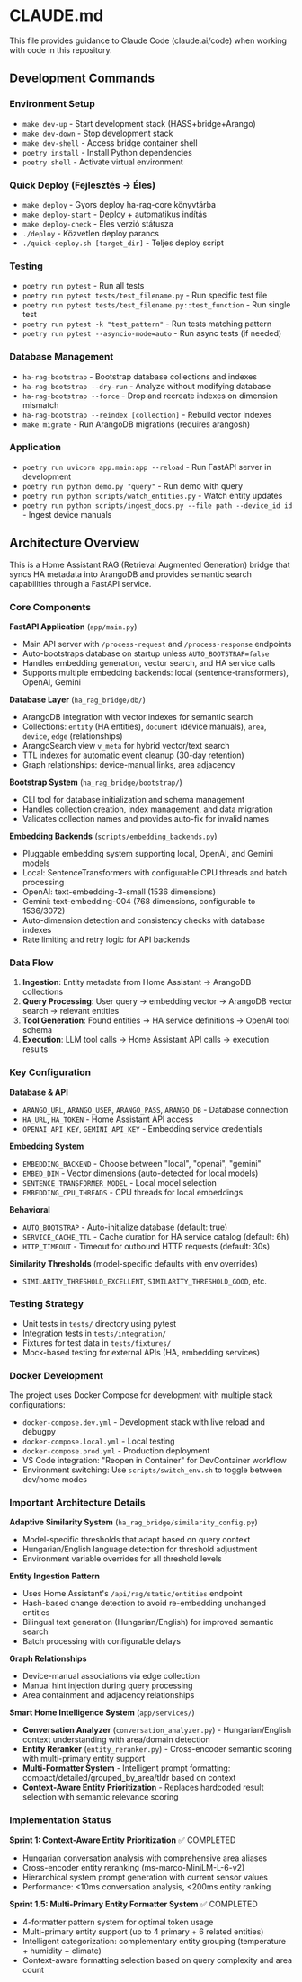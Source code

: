 # CLAUDE.md

This file provides guidance to Claude Code (claude.ai/code) when working with code in this repository.

## Development Commands

### Environment Setup
- `make dev-up` - Start development stack (HASS+bridge+Arango)
- `make dev-down` - Stop development stack  
- `make dev-shell` - Access bridge container shell
- `poetry install` - Install Python dependencies
- `poetry shell` - Activate virtual environment

### Quick Deploy (Fejlesztés -> Éles)
- `make deploy` - Gyors deploy ha-rag-core könyvtárba
- `make deploy-start` - Deploy + automatikus indítás
- `make deploy-check` - Éles verzió státusza
- `./deploy` - Közvetlen deploy parancs
- `./quick-deploy.sh [target_dir]` - Teljes deploy script

### Testing
- `poetry run pytest` - Run all tests
- `poetry run pytest tests/test_filename.py` - Run specific test file
- `poetry run pytest tests/test_filename.py::test_function` - Run single test
- `poetry run pytest -k "test_pattern"` - Run tests matching pattern
- `poetry run pytest --asyncio-mode=auto` - Run async tests (if needed)

### Database Management
- `ha-rag-bootstrap` - Bootstrap database collections and indexes
- `ha-rag-bootstrap --dry-run` - Analyze without modifying database
- `ha-rag-bootstrap --force` - Drop and recreate indexes on dimension mismatch
- `ha-rag-bootstrap --reindex [collection]` - Rebuild vector indexes
- `make migrate` - Run ArangoDB migrations (requires arangosh)

### Application
- `poetry run uvicorn app.main:app --reload` - Run FastAPI server in development
- `poetry run python demo.py "query"` - Run demo with query
- `poetry run python scripts/watch_entities.py` - Watch entity updates
- `poetry run python scripts/ingest_docs.py --file path --device_id id` - Ingest device manuals

## Architecture Overview

This is a Home Assistant RAG (Retrieval Augmented Generation) bridge that syncs HA metadata into ArangoDB and provides semantic search capabilities through a FastAPI service.

### Core Components

**FastAPI Application** (`app/main.py`)
- Main API server with `/process-request` and `/process-response` endpoints
- Auto-bootstraps database on startup unless `AUTO_BOOTSTRAP=false`
- Handles embedding generation, vector search, and HA service calls
- Supports multiple embedding backends: local (sentence-transformers), OpenAI, Gemini

**Database Layer** (`ha_rag_bridge/db/`)
- ArangoDB integration with vector indexes for semantic search
- Collections: `entity` (HA entities), `document` (device manuals), `area`, `device`, `edge` (relationships)
- ArangoSearch view `v_meta` for hybrid vector/text search
- TTL indexes for automatic event cleanup (30-day retention)
- Graph relationships: device-manual links, area adjacency

**Bootstrap System** (`ha_rag_bridge/bootstrap/`)
- CLI tool for database initialization and schema management
- Handles collection creation, index management, and data migration
- Validates collection names and provides auto-fix for invalid names

**Embedding Backends** (`scripts/embedding_backends.py`)
- Pluggable embedding system supporting local, OpenAI, and Gemini models
- Local: SentenceTransformers with configurable CPU threads and batch processing
- OpenAI: text-embedding-3-small (1536 dimensions)
- Gemini: text-embedding-004 (768 dimensions, configurable to 1536/3072)
- Auto-dimension detection and consistency checks with database indexes
- Rate limiting and retry logic for API backends

### Data Flow

1. **Ingestion**: Entity metadata from Home Assistant → ArangoDB collections
2. **Query Processing**: User query → embedding vector → ArangoDB vector search → relevant entities
3. **Tool Generation**: Found entities → HA service definitions → OpenAI tool schema
4. **Execution**: LLM tool calls → Home Assistant API calls → execution results

### Key Configuration

**Database & API**
- `ARANGO_URL`, `ARANGO_USER`, `ARANGO_PASS`, `ARANGO_DB` - Database connection
- `HA_URL`, `HA_TOKEN` - Home Assistant API access
- `OPENAI_API_KEY`, `GEMINI_API_KEY` - Embedding service credentials

**Embedding System**
- `EMBEDDING_BACKEND` - Choose between "local", "openai", "gemini"
- `EMBED_DIM` - Vector dimensions (auto-detected for local models)
- `SENTENCE_TRANSFORMER_MODEL` - Local model selection
- `EMBEDDING_CPU_THREADS` - CPU threads for local embeddings

**Behavioral**
- `AUTO_BOOTSTRAP` - Auto-initialize database (default: true)
- `SERVICE_CACHE_TTL` - Cache duration for HA service catalog (default: 6h)
- `HTTP_TIMEOUT` - Timeout for outbound HTTP requests (default: 30s)

**Similarity Thresholds** (model-specific defaults with env overrides)
- `SIMILARITY_THRESHOLD_EXCELLENT`, `SIMILARITY_THRESHOLD_GOOD`, etc.

### Testing Strategy

- Unit tests in `tests/` directory using pytest
- Integration tests in `tests/integration/`
- Fixtures for test data in `tests/fixtures/`
- Mock-based testing for external APIs (HA, embedding services)

### Docker Development

The project uses Docker Compose for development with multiple stack configurations:
- `docker-compose.dev.yml` - Development stack with live reload and debugpy
- `docker-compose.local.yml` - Local testing
- `docker-compose.prod.yml` - Production deployment
- VS Code integration: "Reopen in Container" for DevContainer workflow
- Environment switching: Use `scripts/switch_env.sh` to toggle between dev/home modes

### Important Architecture Details

**Adaptive Similarity System** (`ha_rag_bridge/similarity_config.py`)
- Model-specific thresholds that adapt based on query context
- Hungarian/English language detection for threshold adjustment
- Environment variable overrides for all threshold levels

**Entity Ingestion Pattern**
- Uses Home Assistant's `/api/rag/static/entities` endpoint
- Hash-based change detection to avoid re-embedding unchanged entities
- Bilingual text generation (Hungarian/English) for improved semantic search
- Batch processing with configurable delays

**Graph Relationships**
- Device-manual associations via edge collection
- Manual hint injection during query processing
- Area containment and adjacency relationships

**Smart Home Intelligence System** (`app/services/`)
- **Conversation Analyzer** (`conversation_analyzer.py`) - Hungarian/English context understanding with area/domain detection
- **Entity Reranker** (`entity_reranker.py`) - Cross-encoder semantic scoring with multi-primary entity support
- **Multi-Formatter System** - Intelligent prompt formatting: compact/detailed/grouped_by_area/tldr based on context
- **Context-Aware Entity Prioritization** - Replaces hardcoded result selection with semantic relevance scoring

### Implementation Status

**Sprint 1: Context-Aware Entity Prioritization** ✅ COMPLETED
- Hungarian conversation analysis with comprehensive area aliases
- Cross-encoder entity reranking (ms-marco-MiniLM-L-6-v2)
- Hierarchical system prompt generation with current sensor values
- Performance: <10ms conversation analysis, <200ms entity ranking

**Sprint 1.5: Multi-Primary Entity Formatter System** ✅ COMPLETED  
- 4-formatter pattern system for optimal token usage
- Multi-primary entity support (up to 4 primary + 6 related entities)
- Intelligent categorization: complementary entity grouping (temperature + humidity + climate)
- Context-aware formatting selection based on query complexity and area count